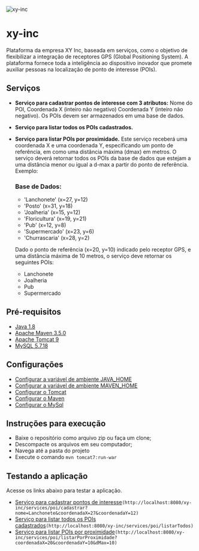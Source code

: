 ![xy-inc](https://user-images.githubusercontent.com/219049/27510449-f574ffe0-58e6-11e7-8a5f-67773faa26f2.png)

xy-inc
======

Plataforma da empresa XY Inc, baseada em serviços, como o objetivo de flexibilizar a integração de receptores GPS (Global Positioning System). A plataforma fornece toda a inteligência ao dispositivo inovador que promete auxiliar pessoas na localização de ponto de interesse (POIs).

Serviços
--------
- **Serviço para cadastrar pontos de interesse com 3 atributos:** Nome do POI, Coordenada X (inteiro não negativo) Coordenada Y (inteiro não negativo). Os POIs devem ser armazenados em uma base de dados.
- **Serviço para listar todos os POIs cadastrados.**
- **Serviço para listar POIs por proximidade.** Este serviço receberá uma coordenada X e uma coordenada Y, especificando um ponto de referência, em como uma distância máxima (dmax) em metros. O serviço deverá retornar todos os POIs da base de dados que estejam a uma distância menor ou igual a d-max a partir do ponto de referência. Exemplo:

  ### Base de Dados: ###
    - 'Lanchonete' (x=27, y=12)
    - 'Posto' (x=31, y=18)
    - 'Joalheria' (x=15, y=12)
    - 'Floricultura' (x=19, y=21)
    - 'Pub' (x=12, y=8)
    - 'Supermercado' (x=23, y=6)
    - 'Churrascaria' (x=28, y=2)
  
  Dado o ponto de referência (x=20, y=10) indicado pelo receptor GPS, e uma distância máxima de 10 metros, o serviço deve retornar os seguintes POIs:
    - Lanchonete
    - Joalheria
    - Pub
    - Supermercado
    
 Pré-requisitos
 --------------
 
 - [Java 1.8](https://www.java.com/pt_BR/download/)
 - [Apache Maven 3.5.0](https://maven.apache.org/download.cgi)
 - [Apache Tomcat 9](https://tomcat.apache.org/download-90.cgi)
 - [MySQL 5.7.18](https://dev.mysql.com/downloads/installer/)
 
 Configurações
 -------------
 
 - [Configurar a variável de ambiente JAVA_HOME](https://github.com/fabriciosaand/xy-inc/wiki/Configura%C3%A7%C3%B5es#configVarJavaHome)
 - [Configurar a variável de ambiente MAVEN_HOME](https://github.com/fabriciosaand/xy-inc/wiki/Configura%C3%A7%C3%B5es#configVarMavenHome)
 - [Configurar o Tomcat](https://github.com/fabriciosaand/xy-inc/wiki/Configura%C3%A7%C3%B5es#configTomcat)
 - [Configurar o Maven](https://github.com/fabriciosaand/xy-inc/wiki/Configura%C3%A7%C3%B5es#configMaven)
 - [Configurar o MySql](https://github.com/fabriciosaand/xy-inc/wiki/Configura%C3%A7%C3%B5es#configMySql)
    
 Instruções para execução
 ------------------------
 - Baixe o repositório como arquivo zip ou faça um clone;
 - Descompacte os arquivos em seu computador;
 - Navega até a pasta do projeto 
 - Execute o comando ```mvn tomcat7:run-war```
 
 Testando a aplicação
 -------------------
 Acesse os links abaixo para testar a aplicação.
 
 - [Serviço para cadastrar pontos de interesse](http://localhost:8080/xy-inc/services/poi/cadastrar?nome=Lanchonete&coordenadaX=27&coordenadaY=12)`(http://localhost:8080/xy-inc/services/poi/cadastrar?nome=Lanchonete&coordenadaX=27&coordenadaY=12)`
 - [Serviço para listar todos os POIs cadastrados](http://localhost:8080/xy-inc/services/poi/listarTodos)`(http://localhost:8080/xy-inc/services/poi/listarTodos)`
 - [Serviço para listar POIs por proximidade](http://localhost:8080/xy-inc/services/poi/listarPorProximidade?coordenadaX=20&coordenadaY=10&dMax=10)`(http://localhost:8080/xy-inc/services/poi/listarPorProximidade?coordenadaX=20&coordenadaY=10&dMax=10)`
